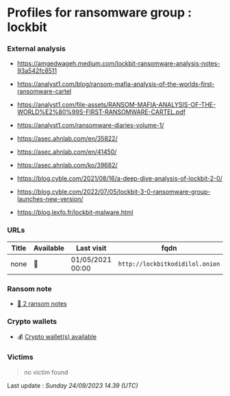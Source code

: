 # Profiles for ransomware group : **lockbit**


> 

### External analysis
- https://amgedwageh.medium.com/lockbit-ransomware-analysis-notes-93a542fc8511

- https://analyst1.com/blog/ransom-mafia-analysis-of-the-worlds-first-ransomware-cartel

- https://analyst1.com/file-assets/RANSOM-MAFIA-ANALYSIS-OF-THE-WORLD%E2%80%99S-FIRST-RANSOMWARE-CARTEL.pdf

- https://analyst1.com/ransomware-diaries-volume-1/

- https://asec.ahnlab.com/en/35822/

- https://asec.ahnlab.com/en/41450/

- https://asec.ahnlab.com/ko/39682/

- https://blog.cyble.com/2021/08/16/a-deep-dive-analysis-of-lockbit-2-0/

- https://blog.cyble.com/2022/07/05/lockbit-3-0-ransomware-group-launches-new-version/

- https://blog.lexfo.fr/lockbit-malware.html

### URLs
| Title | Available | Last visit | fqdn | Screenshot 
|---|---|---|---|---|
| none | 🔴 | 01/05/2021 00:00 | `http://lockbitkodidilol.onion` | ❌ | 


### Ransom note
* [📝 2 ransom notes](notes/lockbit)

### Crypto wallets
* 💰 <a href="/#/crypto/lockbit.md">Crypto wallet(s) available</a>


### Victims

> no victim found




Last update : _Sunday 24/09/2023 14.39 (UTC)_
